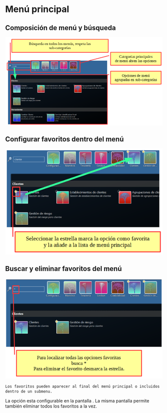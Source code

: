 
# Menú principal

## Composición de menú y búsqueda

![](menu.png)

## Configurar favoritos dentro del menú

![](menu_favoritos.png)

## Buscar y eliminar favoritos del menú

![](menu_favoritos_quitar.png)

```{note}
Los favoritos pueden aparecer al final del menú principal o incluidos dentro de un submenu.
```
 La opción esta configurable en la pantalla [](../views/Ribera2.Shell.Views.ThemeConfigView).
 La misma pantalla permite también eliminar todos los favoritos a la vez.
